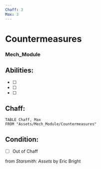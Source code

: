 ```yaml
---
Chaff: 3
Max: 3
---
```


# Countermeasures
### Mech_Module


## Abilities:


- [ ] 

- [ ] 

- [ ] 

## Chaff:
```dataview
TABLE Chaff, Max
FROM "Assets/Mech_Module/Countermeasures"
```


## Condition:
- [ ] Out of Chaff

from *Starsmith: Assets* by Eric Bright